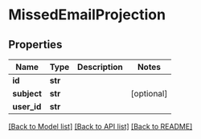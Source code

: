 # MissedEmailProjection

## Properties
Name | Type | Description | Notes
------------ | ------------- | ------------- | -------------
**id** | **str** |  | 
**subject** | **str** |  | [optional] 
**user_id** | **str** |  | 

[[Back to Model list]](../README#documentation-for-models) [[Back to API list]](../README#documentation-for-api-endpoints) [[Back to README]](../README)


